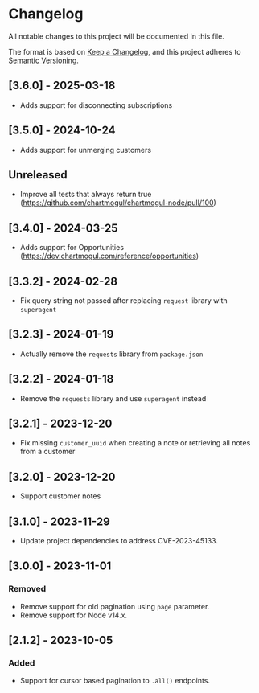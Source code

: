 # Changelog

All notable changes to this project will be documented in this file.

The format is based on [Keep a Changelog],
and this project adheres to [Semantic Versioning].

[Keep a Changelog]: https://keepachangelog.com/en/1.0.0/
[Semantic Versioning]: https://semver.org/spec/v2.0.0.html

## [3.6.0] - 2025-03-18
- Adds support for disconnecting subscriptions

## [3.5.0] - 2024-10-24
- Adds support for unmerging customers

## Unreleased
- Improve all tests that always return true (https://github.com/chartmogul/chartmogul-node/pull/100)

## [3.4.0] - 2024-03-25
- Adds support for Opportunities (https://dev.chartmogul.com/reference/opportunities)

## [3.3.2] - 2024-02-28
- Fix query string not passed after replacing `request` library with `superagent`

## [3.2.3] - 2024-01-19
- Actually remove the `requests` library from `package.json`

## [3.2.2] - 2024-01-18
- Remove the `requests` library and use `superagent` instead

## [3.2.1] - 2023-12-20
- Fix missing `customer_uuid` when creating a note or retrieving all notes from a customer

## [3.2.0] - 2023-12-20
- Support customer notes

## [3.1.0] - 2023-11-29
- Update project dependencies to address CVE-2023-45133.

## [3.0.0] - 2023-11-01

### Removed
- Remove support for old pagination using `page` parameter.
- Remove support for Node v14.x.

## [2.1.2] - 2023-10-05

### Added
- Support for cursor based pagination to `.all()` endpoints.
